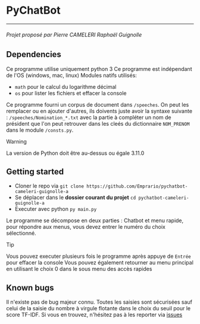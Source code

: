 # PyChatBot

---

###### Projet proposé par Pierre CAMELERI Raphaël Guignolle

## Dependencies

Ce programme utilise uniquement python 3
Ce programme est indépendant de l'OS (windows, mac, linux)
Modules natifs utilisés:
* `math` pour le calcul du logarithme décimal
* `os` pour lister les fichiers et effacer la console

Ce programme fourni un corpus de document dans `/speeches`. On peut les remplacer ou en ajouter d'autres, ils doivents juste avoir la syntaxe suivante : `/speeches/Nomination_*.txt` avec la partie à compléter un nom de président que l'on peut retrouver dans les cleés du dictionnaire `NOM_PRENOM` dans le module `/consts.py`.


> [!WARNING]
> La version de Python doit être au-dessus ou égale 3.11.0

## Getting started

* Cloner le repo via `git clone https://github.com/Emprario/pychatbot-cameleri-guignolle-a`
* Se déplacer dans le **dossier courant du projet** `cd pychatbot-cameleri-guignolle-a`
* Executer avec python `py main.py`

Le programme se décompose en deux parties : Chatbot et menu rapide, pour répondre aux menus, vous devez entrer le numéro du choix sélectionné.

> [!TIP]
> Vous pouvez executer plusieurs fois le programme après appuye de `Entrée` pour effacer la console
> Vous pouvez également retourner au menu principal en utilisant le choix 0 dans le sous menu des accès rapides

## Known bugs

Il n'existe pas de bug majeur connu.
Toutes les saisies sont sécurisées sauf celui de la saisie du nombre à virgule flotante dans le choix du seuil pour le score TF-IDF.
Si vous en trouvez, n'hésitez pas à les reporter via [issues](https://github.com/Emprario/pychatbot-cameleri-guignolle-a/issues)
